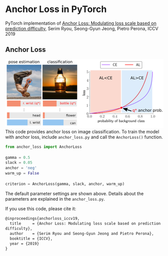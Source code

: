 # Anchor Loss in PyTorch
PyTorch implementation of [Anchor Loss: Modulating loss scale based on prediction difficulty](https://arxiv.org/abs/1909.11155), Serim Ryou, Seong-Gyun Jeong, Pietro Perona, ICCV 2019


## Anchor Loss
![anchorloss](https://github.com/slryou41/slryou41.github.io/blob/master/images/overview.png?raw=true)
This code provides anchor loss on image classification. To train the model with anchor loss, include `anchor_loss.py` and call the `AnchorLoss()` function. 

```python
from anchor_loss import AnchorLoss

gamma = 0.5
slack = 0.05
anchor = 'neg'
warm_up = False

criterion = AnchorLoss(gamma, slack, anchor, warm_up)
```

The default parameter settings are shown above. Details about the parameters are explained in the `anchor_loss.py`.

If you use this code, please cite it:
```
@inproceedings{anchorloss_iccv19,
  title     = {Anchor Loss: Modulating loss scale based on prediction difficulty},
  author    = {Serim Ryou and Seong-Gyun Jeong and Pietro Perona},
  booktitle = {ICCV},
  year = {2019}
}
```
